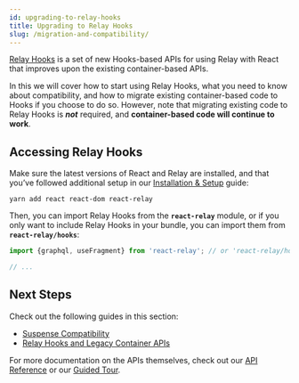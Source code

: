 ```yaml
---
id: upgrading-to-relay-hooks
title: Upgrading to Relay Hooks
slug: /migration-and-compatibility/
---
```


[Relay Hooks](/blog/2021/03/09/introducing-relay-hooks) is a set of new Hooks-based APIs for using Relay with React that improves upon the existing container-based APIs.

In this we will cover how to start using Relay Hooks, what you need to know about compatibility, and how to migrate existing container-based code to Hooks if you choose to do so. However, note that migrating existing code to Relay Hooks is ***not*** required, and **container-based code will continue to work**.

## Accessing Relay Hooks

Make sure the latest versions of React and Relay are installed, and that you’ve followed additional setup in our [Installation & Setup](../getting-started/installation-and-setup/) guide:

```
yarn add react react-dom react-relay
```

Then, you can import Relay Hooks from the **`react-relay`** module, or if you only want to include Relay Hooks in your bundle, you can import them from **`react-relay/hooks`**:

```js
import {graphql, useFragment} from 'react-relay'; // or 'react-relay/hooks'

// ...
```

## Next Steps

Check out the following guides in this section:
* [Suspense Compatibility](./suspense-compatibility/)
* [Relay Hooks and Legacy Container APIs](./relay-hooks-and-legacy-container-apis/)


For more documentation on the APIs themselves, check out our [API Reference](../api-reference/relay-environment-provider) or our [Guided Tour](../guided-tour/).

